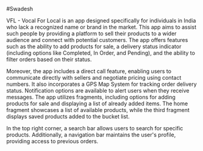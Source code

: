 #Swadesh
<br>

VFL - Vocal For Local is an app designed specifically for individuals in India who lack a recognized name or brand in the market. This app aims to assist such people by providing a platform to sell their products to a wider audience and connect with potential customers. The app offers features such as the ability to add products for sale, a delivery status indicator (including options like Completed, In Order, and Pending), and the ability to filter orders based on their status.

Moreover, the app includes a direct call feature, enabling users to communicate directly with sellers and negotiate pricing using contact numbers. It also incorporates a GPS Map System for tracking order delivery status. Notification options are available to alert users when they receive messages. The app utilizes fragments, including options for adding products for sale and displaying a list of already added items. The home fragment showcases a list of available products, while the third fragment displays saved products added to the bucket list.

In the top right corner, a search bar allows users to search for specific products. Additionally, a navigation bar maintains the user's profile, providing access to previous orders.
